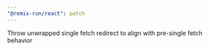 ```yaml
---
"@remix-run/react": patch
---
```


Throw unwrapped single fetch redirect to align with pre-single fetch behavior
